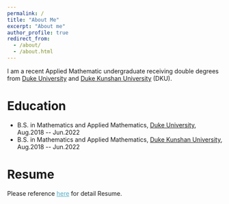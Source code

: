 ```yaml
---
permalink: /
title: "About Me"
excerpt: "About me"
author_profile: true
redirect_from: 
  - /about/
  - /about.html
---
```


I am a recent Applied Mathematic undergraduate receiving double degrees from [Duke University](https://duke.edu) and [Duke Kunshan University](https://dukekunshan.edu.cn) (DKU).

Education
======
* B.S. in Mathematics and Applied Mathematics, [Duke University](https://duke.edu), Aug.2018 -- Jun.2022
* B.S. in Mathematics and Applied Mathematics, [Duke Kunshan University](https://dukekunshan.edu.cn), Aug.2018 -- Jun.2022

Resume
======
Please reference <A href="https://YRPan1999.github.io/publications/Youran Pan_Resume_2021_11_22.pdf" style="color: #52adc8; text-decoration=underline">here</A> for detail Resume.
